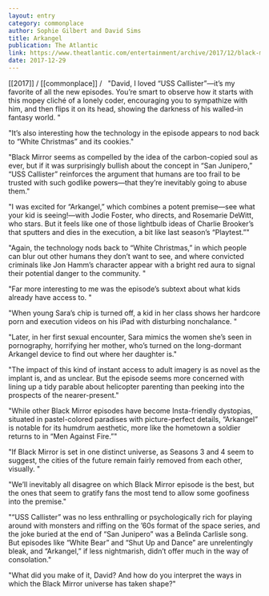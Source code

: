 ```yaml
---
layout: entry
category: commonplace
author: Sophie Gilbert and David Sims
title: Arkangel
publication: The Atlantic
link: https://www.theatlantic.com/entertainment/archive/2017/12/black-mirror-arkangel-mines-the-horror-of-helicopter-parenting/549368/
date: 2017-12-29
---
```


[[2017]] / [[commonplace]] / 
 
"David, I loved “USS Callister”—it’s my favorite of all the new episodes. You’re smart to observe how it starts with this mopey cliché of a lonely coder, encouraging you to sympathize with him, and then flips it on its head, showing the darkness of his walled-in fantasy world. "

"It’s also interesting how the technology in the episode appears to nod back to “White Christmas” and its cookies."

"Black Mirror seems as compelled by the idea of the carbon-copied soul as ever, but if it was surprisingly bullish about the concept in “San Junipero,” “USS Callister” reinforces the argument that humans are too frail to be trusted with such godlike powers—that they’re inevitably going to abuse them."

"I was excited for “Arkangel,” which combines a potent premise—see what your kid is seeing!—with Jodie Foster, who directs, and Rosemarie DeWitt, who stars. But it feels like one of those lightbulb ideas of Charlie Brooker’s that sputters and dies in the execution, a bit like last season’s “Playtest.”"

"Again, the technology nods back to “White Christmas,” in which people can blur out other humans they don’t want to see, and where convicted criminals like Jon Hamm’s character appear with a bright red aura to signal their potential danger to the community. "

"Far more interesting to me was the episode’s subtext about what kids already have access to. "

"When young Sara’s chip is turned off, a kid in her class shows her hardcore porn and execution videos on his iPad with disturbing nonchalance. "

"Later, in her first sexual encounter, Sara mimics the women she’s seen in pornography, horrifying her mother, who’s turned on the long-dormant Arkangel device to find out where her daughter is."

"The impact of this kind of instant access to adult imagery is as novel as the implant is, and as unclear. But the episode seems more concerned with lining up a tidy parable about helicopter parenting than peeking into the prospects of the nearer-present."

"While other Black Mirror episodes have become Insta-friendly dystopias, situated in pastel-colored paradises with picture-perfect details, “Arkangel” is notable for its humdrum aesthetic, more like the hometown a soldier returns to in “Men Against Fire.”"

"If Black Mirror is set in one distinct universe, as Seasons 3 and 4 seem to suggest, the cities of the future remain fairly removed from each other, visually. "

"We’ll inevitably all disagree on which Black Mirror episode is the best, but the ones that seem to gratify fans the most tend to allow some goofiness into the premise."

"“USS Callister” was no less enthralling or psychologically rich for playing around with monsters and riffing on the ’60s format of the space series, and the joke buried at the end of “San Junipero” was a Belinda Carlisle song. But episodes like “White Bear” and “Shut Up and Dance” are unrelentingly bleak, and “Arkangel,” if less nightmarish, didn’t offer much in the way of consolation."

"What did you make of it, David? And how do you interpret the ways in which the Black Mirror universe has taken shape?"

